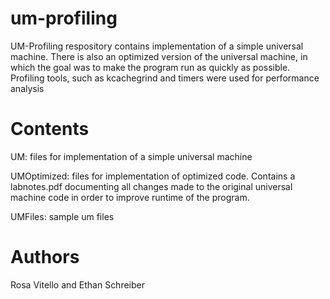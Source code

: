 # um-profiling

  UM-Profiling respository contains implementation of a simple universal machine. 
  There is also an optimized version of the universal machine, in which the goal
  was to make the program run as quickly as possible. Profiling tools, such as
  kcachegrind and timers were used for performance analysis

# Contents

  UM: files for implementation of a simple universal machine

  UMOptimized: files for implementation of optimized code. Contains a labnotes.pdf 
               documenting all changes made to the original universal machine 
               code in order to improve runtime of the program.
               
  UMFiles: sample um files
  
# Authors

  Rosa Vitello and Ethan Schreiber
